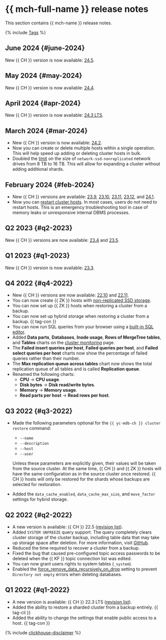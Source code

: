 # {{ mch-full-name }} release notes

This section contains {{ mch-name }} release notes.

{% include [Tags](../_includes/mdb/release-notes-tags.md) %}

## June 2024 {#june-2024}

New {{ CH }} version is now available: [24.5](https://clickhouse.com/docs/en/whats-new/changelog#-clickhouse-release-245-2024-05-30).

## May 2024 {#may-2024}

New {{ CH }} version is now available: [24.4](https://clickhouse.com/docs/en/whats-new/changelog#-clickhouse-release-244-2024-04-30).

## April 2024 {#apr-2024}

New {{ CH }} version is now available: [24.3 LTS](https://clickhouse.com/docs/en/whats-new/changelog#-clickhouse-release-243-lts-2024-03-27).

## March 2024 {#mar-2024}

* New {{ CH }} version is now available: [24.2](https://clickhouse.com/docs/en/whats-new/changelog#-clickhouse-release-242-2024-02-29).
* Now you can create or delete multiple hosts within a single operation. This will help speed up adding or deleting cluster hosts in bulk.
* Doubled the [limit](./concepts/limits.md#mch-limits) on the size of `network-ssd-nonreplicated` network drives from 8 TB to 16 TB. This will allow for expanding a cluster without adding additional shards.

## February 2024 {#feb-2024}

* New {{ CH }} versions are available: [23.9](https://clickhouse.com/docs/en/whats-new/changelog/2023#239), [23.10](https://clickhouse.com/docs/en/whats-new/changelog/2023#2310), [23.11](https://clickhouse.com/docs/en/whats-new/changelog/2023#2311), [23.12](https://clickhouse.com/docs/en/whats-new/changelog/2023#2312), and [24.1](https://clickhouse.com/docs/en/whats-new/changelog#-clickhouse-release-241-2024-01-30).
* Now you can [restart cluster hosts](./operations/hosts.md#restart). In most cases, users do not need to restart hosts. This is an emergency troubleshooting tool in case of memory leaks or unresponsive internal DBMS processes.

## Q2 2023 {#q2-2023}

New {{ CH }} versions are now available: [23.4](https://clickhouse.com/docs/en/whats-new/changelog#-clickhouse-release-234-2023-04-26) and [23.5](https://clickhouse.com/docs/en/whats-new/changelog#-clickhouse-release-235-2023-06-08).

## Q1 2023 {#q1-2023}

New {{ CH }} version is now available: [23.3](https://clickhouse.com/docs/en/whats-new/changelog#-clickhouse-release-233-lts-2023-03-30).

## Q4 2022 {#q4-2022}

* New {{ CH }} versions are now available: [22.10](https://clickhouse.com/docs/en/whats-new/changelog/2022/#-clickhouse-release-2210-2022-10-25) and [22.11](https://clickhouse.com/docs/en/whats-new/changelog/2022/#-clickhouse-release-2211-2022-11-17).
* You can now create {{ ZK }} hosts with [non-replicated SSD storage](concepts/storage.md).
* You can now set up {{ ZK }} hosts when restoring a cluster from a backup.
* You can now set up hybrid storage when restoring a cluster from a backup. {{ tag-con }}
* You can now run SQL queries from your browser using a [built-in SQL editor](./operations/connect/clients.md#inline-editor).
* Added **Data parts**, **Databases**, **Inode usage**, **Rows of MergeTree tables**, and **Tables** charts on the [cluster monitoring](operations/monitoring.md#monitoring-cluster) page.
* The **Failed insert queries per host**, **Failed queries per host**, and **Failed select queries per host** charts now show the percentage of failed queries rather than their number.
* The **Max replication queue across tables** chart now shows the total replication queue of all tables and is called **Replication queue**.
* Renamed the following charts:
   * **CPU** → **CPU usage**.
   * **Disk bytes** → **Disk read/write bytes**.
   * **Memory** → **Memory usage**.
   * **Read parts per host** → **Read rows per host**.

## Q3 2022 {#q3-2022}

* Made the following parameters optional for the `{{ yc-mdb-ch }} cluster restore` command:

   * `--name`
   * `--description`
   * `--host`
   * `--user`

   Unless these parameters are explicitly given, their values will be taken from the source cluster. At the same time, {{ CH }} and {{ ZK }} hosts will have the same configuration as in the source cluster once restored. {{ CH }} hosts will only be restored for the shards whose backups are selected for restoration.

* Added the `data_cache_enabled`, `data_cache_max_size`, and `move_factor` settings for hybrid storage.

## Q2 2022 {#q2-2022}

* A new version is available: {{ CH }} 22.5 ([revision list](https://clickhouse.com/docs/en/whats-new/changelog/2022/#-clickhouse-release-225-2022-05-19)).
* Added `SYSTEM UNFREEZE` query support. The query completely clears cluster storage of the cluster backup, including table data that may take up storage space after deletion. For more information, visit [GitHub](https://github.com/ClickHouse/ClickHouse/pull/36424).
* Reduced the time required to recover a cluster from a backup.
* Fixed the bug that caused pre-configured topic access passwords to be deleted when the {{ KF }} topic connection list was edited.
* You can now grant users rights to system tables (`_system`).
* Enabled the [force_remove_data_recursively_on_drop](https://github.com/ClickHouse/ClickHouse/pull/30054) setting to prevent `Directory not empty` errors when deleting databases.

## Q1 2022 {#q1-2022}

* A new version is available: {{ CH }} 22.3 LTS ([revision list](https://github.com/ClickHouse/ClickHouse/blob/master/CHANGELOG.md)).
* Added the ability to restore a sharded cluster from a backup entirely. {{ tag-cli }}
* Added the ability to change the settings that enable public access to a host. {{ tag-con }}

{% include [clickhouse-disclaimer](../_includes/clickhouse-disclaimer.md) %}
